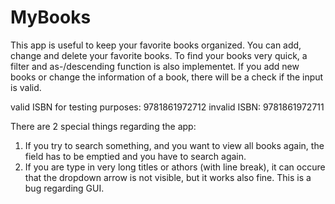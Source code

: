 MyBooks
=======

This app is useful to keep your favorite books organized.
You can add, change and delete your favorite books. 
To find your books very quick, a filter and as-/descending function is also implementet.
If you add new books or change the information of a book, there will be a check if the input is valid.

valid ISBN for testing purposes: 9781861972712
invalid ISBN: 9781861972711

There are 2 special things regarding the app:
1) If you try to search something, and you want to view all books again, the field has to be emptied and you have to search again.
2) If you are type in very long titles or athors (with line break), it can occure that the dropdown arrow is not visible, but it works also fine.
This is a bug regarding GUI.
